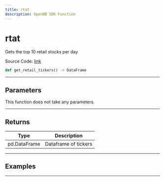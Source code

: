 ```yaml
---
title: rtat
description: OpenBB SDK Function
---
```


# rtat

Gets the top 10 retail stocks per day

Source Code: [link](https://github.com/OpenBB-finance/OpenBBTerminal/tree/main/openbb_terminal/stocks/discovery/nasdaq_model.py#L20)

```python
def get_retail_tickers() -> DataFrame
```
---

## Parameters

This function does not take any parameters.

---

## Returns

| Type | Description |
| ---- | ----------- |
| pd.DataFrame | Dataframe of tickers |

---

## Examples

---

